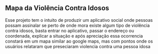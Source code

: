 ## Mapa da Violência Contra Idosos


Esse projeto tem o intuito de produzir um aplicativo social onde pessoas possam assinalar se perto de onde mora existe algum tipo de violência contra idosos, basta entrar no aplicativo, passar o endereço ou coordenada, explicar a situação e após apreciação essa ocorrencia constará em um mapa similar ao google maps, mas com pontos onde os usuários relataram que preseciaram violencia contra uma pessoa idosa
